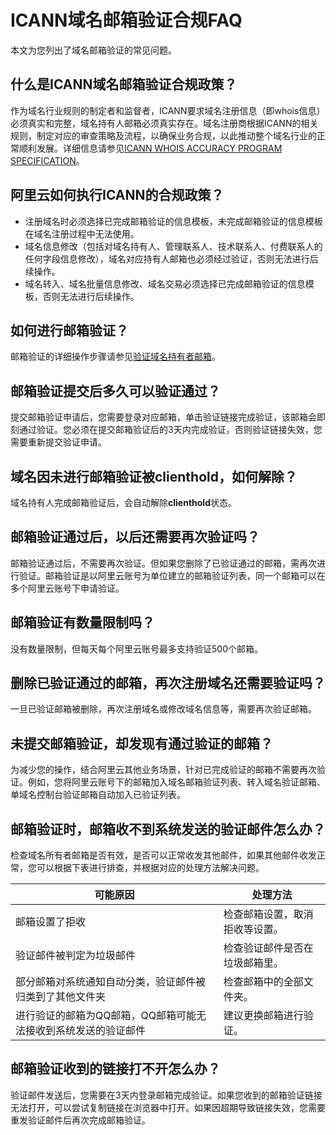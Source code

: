# ICANN域名邮箱验证合规FAQ

本文为您列出了域名邮箱验证的常见问题。

## 什么是ICANN域名邮箱验证合规政策？

作为域名行业规则的制定者和监督者，ICANN要求域名注册信息（即whois信息）必须真实和完整，域名持有人邮箱必须真实存在。域名注册商根据ICANN的相关规则，制定对应的审查策略及流程，以确保业务合规，以此推动整个域名行业的正常顺利发展。详细信息请参见[ICANN WHOIS ACCURACY PROGRAM SPECIFICATION](https://www.icann.org/resources/pages/approved-with-specs-2013-09-17-en#whois-accuracy)。

## 阿里云如何执行ICANN的合规政策？

-   注册域名时必须选择已完成邮箱验证的信息模板，未完成邮箱验证的信息模板在域名注册过程中无法使用。
-   域名信息修改（包括对域名持有人、管理联系人、技术联系人、付费联系人的任何字段信息修改），域名对应持有人邮箱也必须经过验证，否则无法进行后续操作。
-   域名转入、域名批量信息修改、域名交易必须选择已完成邮箱验证的信息模板，否则无法进行后续操作。

## 如何进行邮箱验证？

邮箱验证的详细操作步骤请参见[验证域名持有者邮箱](/intl.zh-CN/域名管理/验证域名持有者邮箱.md)。

## 邮箱验证提交后多久可以验证通过？

提交邮箱验证申请后，您需要登录对应邮箱，单击验证链接完成验证，该邮箱会即刻通过验证。您必须在提交邮箱验证后的3天内完成验证，否则验证链接失效，您需要重新提交验证申请。

## 域名因未进行邮箱验证被clienthold，如何解除？

域名持有人完成邮箱验证后，会自动解除**clienthold**状态。

## 邮箱验证通过后，以后还需要再次验证吗？

邮箱验证通过后，不需要再次验证。但如果您删除了已验证通过的邮箱，需再次进行验证。邮箱验证是以阿里云账号为单位建立的邮箱验证列表，同一个邮箱可以在多个阿里云账号下申请验证。

## 邮箱验证有数量限制吗？

没有数量限制，但每天每个阿里云账号最多支持验证500个邮箱。

## 删除已验证通过的邮箱，再次注册域名还需要验证吗？

一旦已验证邮箱被删除，再次注册域名或修改域名信息等，需要再次验证邮箱。

## 未提交邮箱验证，却发现有通过验证的邮箱？

为减少您的操作，结合阿里云其他业务场景，针对已完成验证的邮箱不需要再次验证。例如，您将阿里云账号下的邮箱加入域名邮箱验证列表、转入域名验证邮箱、单域名控制台验证邮箱自动加入已验证列表。

## 邮箱验证时，邮箱收不到系统发送的验证邮件怎么办？

检查域名所有者邮箱是否有效，是否可以正常收发其他邮件，如果其他邮件收发正常，您可以根据下表进行排查，并根据对应的处理方法解决问题。

|可能原因|处理方法|
|----|----|
|邮箱设置了拒收|检查邮箱设置，取消拒收等设置。|
|验证邮件被判定为垃圾邮件|检查验证邮件是否在垃圾邮箱里。|
|部分邮箱对系统通知自动分类，验证邮件被归类到了其他文件夹|检查邮箱中的全部文件夹。|
|进行验证的邮箱为QQ邮箱，QQ邮箱可能无法接收到系统发送的验证邮件|建议更换邮箱进行验证。|

## 邮箱验证收到的链接打不开怎么办？

验证邮件发送后，您需要在3天内登录邮箱完成验证。如果您收到的邮箱验证链接无法打开，可以尝试复制链接在浏览器中打开。如果因超期导致链接失效，您需要重发验证邮件后再次完成邮箱验证。


